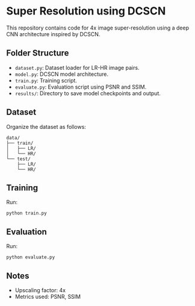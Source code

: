 # Super Resolution using DCSCN

This repository contains code for 4x image super-resolution using a deep CNN architecture inspired by DCSCN.

## Folder Structure
- `dataset.py`: Dataset loader for LR-HR image pairs.
- `model.py`: DCSCN model architecture.
- `train.py`: Training script.
- `evaluate.py`: Evaluation script using PSNR and SSIM.
- `results/`: Directory to save model checkpoints and output.

## Dataset
Organize the dataset as follows:
```
data/
├── train/
│   ├── LR/
│   └── HR/
└── test/
    ├── LR/
    └── HR/
```

## Training
Run:
```
python train.py
```

## Evaluation
Run:
```
python evaluate.py
```

## Notes
- Upscaling factor: 4x
- Metrics used: PSNR, SSIM

